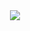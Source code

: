 <div align=center>
  <img src="https://capsule-render.vercel.app/api?type=waving&color=auto&height=200&section=header&fontSize=90"/>
  <p><Welcome MinSeong Github!</p>
</div>
